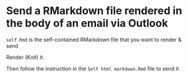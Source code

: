 # Send a RMarkdown file rendered in the body of an email via Outlook

`self.Rmd` is the self-contained RMarkdown file that you want to render & send

Render (Knit) it.

Then follow the instruction in the `Self html markdown.Rmd` file to send it
